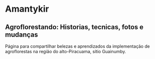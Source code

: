 # Amantykir
## Agroflorestando: Historias, tecnicas, fotos e mudanças

Página para compartilhar belezas e aprendizados da implementação de agroflorestas na região do alto-Piracuama, sítio Guainumby.
